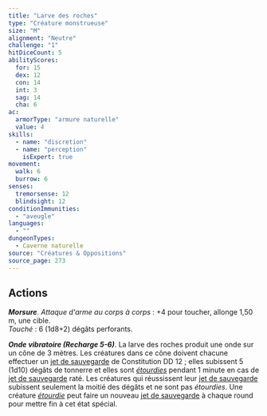 ```yaml
---
title: "Larve des roches"
type: "Créature monstrueuse"
size: "M"
alignment: "Neutre"
challenge: "1"
hitDiceCount: 5
abilityScores:
  for: 15
  dex: 12
  con: 14
  int: 3
  sag: 14
  cha: 6
ac: 
  armorType: "armure naturelle"
  value: 4
skills: 
  - name: "discretion"
  - name: "perception"
    isExpert: true
movement: 
  walk: 6
  burrow: 6
senses: 
  tremorsense: 12
  blindsight: 12
conditionImmunities: 
  - "aveugle"
languages: 
  - ""
dungeonTypes:
  - Caverne naturelle
source: "Créatures & Oppositions"
source_page: 273
---
```

## Actions
_**Morsure**_. _Attaque d'arme au corps à corps_ : +4 pour toucher, allonge 1,50 m, une cible.  
_Touché_ : 6 (1d8+2) dégâts perforants.

_**Onde vibratoire (Recharge 5-6)**_. La larve des roches produit une onde sur un cône de 3 mètres. Les créatures dans ce cône doivent chacune effectuer un [jet de sauvegarde](/utiliser-les-caracteristiques/#jets-de-sauvegarde) de Constitution DD 12 ; elles subissent 5 (1d10) dégâts de tonnerre et elles sont [_étourdies_](/gerer-la-sante-du-personnage/#etourdi) pendant 1 minute en cas de [jet de sauvegarde](/utiliser-les-caracteristiques/#jets-de-sauvegarde) raté. Les créatures qui réussissent leur [jet de sauvegarde](/utiliser-les-caracteristiques/#jets-de-sauvegarde) subissent seulement la moitié des dégâts et ne sont pas _étourdies_. Une créature [_étourdie_](/gerer-la-sante-du-personnage/#etourdi) peut faire un nouveau [jet de sauvegarde](/utiliser-les-caracteristiques/#jets-de-sauvegarde) à chaque round pour mettre fin à cet état spécial.

